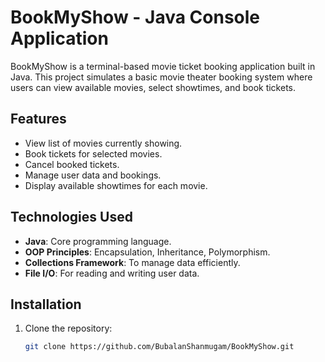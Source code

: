 

# BookMyShow - Java Console Application

BookMyShow is a terminal-based movie ticket booking application built in Java. This project simulates a basic movie theater booking system where users can view available movies, select showtimes, and book tickets.

## Features

- View list of movies currently showing.
- Book tickets for selected movies.
- Cancel booked tickets.
- Manage user data and bookings.
- Display available showtimes for each movie.

## Technologies Used

- **Java**: Core programming language.
- **OOP Principles**: Encapsulation, Inheritance, Polymorphism.
- **Collections Framework**: To manage data efficiently.
- **File I/O**: For reading and writing user data.

## Installation

1. Clone the repository:

   ```bash
   git clone https://github.com/BubalanShanmugam/BookMyShow.git
